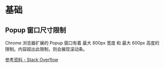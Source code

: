 # 基础

## Popup 窗口尺寸限制

Chrome 浏览器扩展的 Popup 窗口有着 最大 800px 宽度 和 最大 600px 高度的限制。内容超出此限制，则会展现滚动条。

[参考资料 - Stack Overflow](https://stackoverflow.com/questions/8983165/how-can-i-expand-the-popup-window-of-my-chrome-extension)
